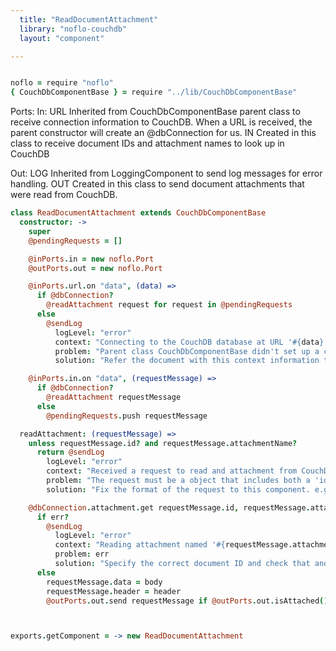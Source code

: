 ```yaml
---
  title: "ReadDocumentAttachment"
  library: "noflo-couchdb"
  layout: "component"

---
```


```coffeescript

noflo = require "noflo"
{ CouchDbComponentBase } = require "../lib/CouchDbComponentBase"

```
Ports:
  In:   URL Inherited from CouchDbComponentBase parent class to receive connection information to CouchDB.
            When a URL is received, the parent constructor will create an @dbConnection for us.
        IN  Created in this class to receive document IDs and attachment names to look up in CouchDB

  Out:  LOG Inherited from LoggingComponent to send log messages for error handling.
        OUT Created in this class to send document attachments that were read from CouchDB.


```coffeescript
class ReadDocumentAttachment extends CouchDbComponentBase
  constructor: ->
    super
    @pendingRequests = []

    @inPorts.in = new noflo.Port
    @outPorts.out = new noflo.Port

    @inPorts.url.on "data", (data) =>
      if @dbConnection?
        @readAttachment request for request in @pendingRequests
      else
        @sendLog
          logLevel: "error"
          context: "Connecting to the CouchDB database at URL '#{data}'."
          problem: "Parent class CouchDbComponentBase didn't set up a connection."
          solution: "Refer the document with this context information to the software developer."

    @inPorts.in.on "data", (requestMessage) =>
      if @dbConnection?
        @readAttachment requestMessage
      else
        @pendingRequests.push requestMessage

  readAttachment: (requestMessage) =>
    unless requestMessage.id? and requestMessage.attachmentName?
      return @sendLog
        logLevel: "error"
        context: "Received a request to read and attachment from CouchDB."
        problem: "The request must be a object that includes both a 'id' and an 'attachmentName' field."
        solution: "Fix the format of the request to this component. e.g. { 'id': 'abc123', 'attachmentName': 'rabbit.jpg' }"

    @dbConnection.attachment.get requestMessage.id, requestMessage.attachmentName, (err, body, header) =>
      if err?
        @sendLog
          logLevel: "error"
          context: "Reading attachment named '#{requestMessage.attachmentName}' from document of ID #{requestMessage.id} from CouchDB."
          problem: err
          solution: "Specify the correct document ID and check that another user did not delete the document."
      else
        requestMessage.data = body
        requestMessage.header = header
        @outPorts.out.send requestMessage if @outPorts.out.isAttached()



exports.getComponent = -> new ReadDocumentAttachment

```
